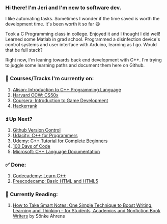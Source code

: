<!--
**jerixmx/jerixmx** is a ✨ _special_ ✨ repository because its `README.md` (this file) appears on your GitHub profile.

Here are some ideas to get you started:

- 🔭 I’m currently working on ...
- 🌱 I’m currently learning ...
- 👯 I’m looking to collaborate on ...
- 🤔 I’m looking for help with ...
- 💬 Ask me about ...
- 📫 How to reach me: ...
- 😄 Pronouns: ...
- ⚡ Fun fact: ...
-->

### Hi there! I'm Jeri and I'm new to software dev.

I like automating tasks. Sometimes I wonder if the time saved is worth the development time. It's been worth it so far 😄

Took a C Programming class in college. Enjoyed it and I thought I did well! Learned some Matlab in grad school. Programmed a disinfection device's control systems and user interface with Arduino, learning as I go. Would that be full stack?

Right now, I'm leaning towards back end development with C++. I'm trying to juggle some learning paths and document them here on Github.

### 📝 Courses/Tracks I'm currently on:
1. [Alison: Introduction to C++ Programming Language](https://alison.com/course/introduction-to-c-plus-plus-programming-language)
2. [Harvard OCW: CS50x](https://cs50.harvard.edu/x/2021/)
3. [Coursera: Introduction to Game Development](https://www.coursera.org/learn/game-development/home/welcome)
4. [Hackerrank](https://www.hackerrank.com/jerixmx)

### ⏫ Up Next?
1. [Github Version Control](https://github.com/dipakkr/A-to-Z-Resources-for-Students#111-git-and-github)
2. [Udacity: C++ for Programmers](https://classroom.udacity.com/courses/ud210)
3. [Udemy: C++ Tutorial for Complete Beginners](https://www.udemy.com/share/101qVCAEQaeFlTQH4=/)
4. [100 Days of Code](https://www.100daysofcode.com/)
5. [Microsoft: C++ Language Documentation](https://docs.microsoft.com/en-us/cpp/cpp/?view=msvc-160)

### ✅ Done:
1. [Codecademy: Learn C++](https://www.codecademy.com/learn/learn-c-plus-plus)
2. [Freecodecamp: Basic HTML and HTML5](https://www.freecodecamp.org/learn/responsive-web-design/#basic-html-and-html5)

### 📙 Currently Reading:
1. [How to Take Smart Notes: One Simple Technique to Boost Writing, Learning and Thinking – for Students, Academics and Nonfiction Book Writers](https://books.google.com.ph/books/about/How_to_Take_Smart_Notes.html?id=lHDsDwAAQBAJ&source=kp_book_description&redir_esc=y) by Sönke Ahrens

